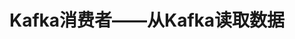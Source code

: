 Kafka消费者——从Kafka读取数据
===================================================================================
